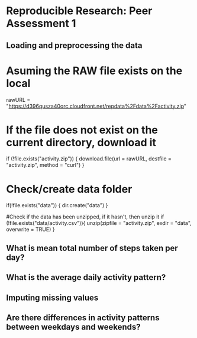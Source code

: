 # Reproducible Research: Peer Assessment 1


## Loading and preprocessing the data
# Asuming the RAW file exists on the local 
rawURL = "https://d396qusza40orc.cloudfront.net/repdata%2Fdata%2Factivity.zip"

# If the file does not exist on the current directory, download it 
if (!file.exists("activity.zip")) {
      download.file(url = rawURL,
            destfile = "activity.zip", method = "curl")
}

# Check/create data folder
if(!file.exists("data")) { dir.create("data") }

#Check if the data has been unzipped, if it hasn't, then unzip it
if (!file.exists("data/activity.csv")){
      unzip(zipfile = "activity.zip", exdir = "data", overwrite = TRUE)
}


## What is mean total number of steps taken per day?



## What is the average daily activity pattern?



## Imputing missing values



## Are there differences in activity patterns between weekdays and weekends?
